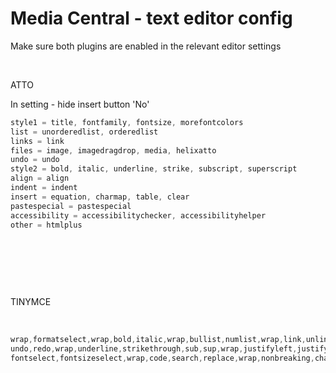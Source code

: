 # Media Central - text editor config

Make sure both plugins are enabled in the relevant editor settings

 

ATTO

In setting - hide insert button 'No'

``` java
style1 = title, fontfamily, fontsize, morefontcolors
list = unorderedlist, orderedlist
links = link
files = image, imagedragdrop, media, helixatto
undo = undo
style2 = bold, italic, underline, strike, subscript, superscript
align = align
indent = indent
insert = equation, charmap, table, clear
pastespecial = pastespecial
accessibility = accessibilitychecker, accessibilityhelper
other = htmlplus
```

 

 

 

TINYMCE

 

``` java
wrap,formatselect,wrap,bold,italic,wrap,bullist,numlist,wrap,link,unlink,wrap,image,helixmedia
undo,redo,wrap,underline,strikethrough,sub,sup,wrap,justifyleft,justifycenter,justifyright,wrap,outdent,indent,wrap,forecolor,backcolor,wrap,ltr,rtl
fontselect,fontsizeselect,wrap,code,search,replace,wrap,nonbreaking,charmap,table,wrap,cleanup,removeformat,pastetext,pasteword,wrap,fullscreen
```
